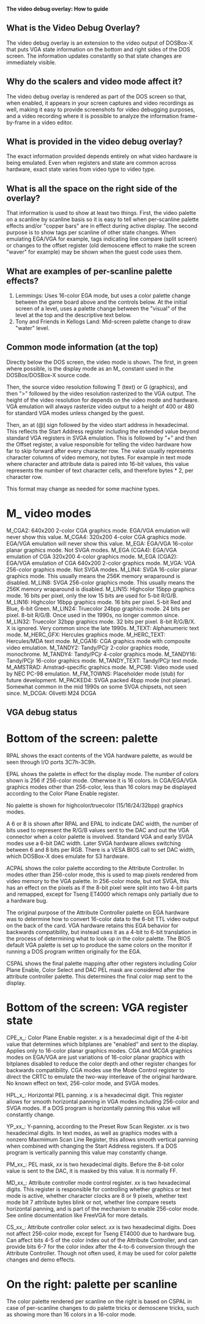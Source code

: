 
**The video debug overlay: How to guide**

## What is the Video Debug Overlay?
The video debug overlay is an extension to the video output of DOSBox-X that puts VGA state information on the bottom and right sides of the DOS screen. The information updates constantly so that state changes are immediately visible.

## Why do the scalers and video mode affect it?
The video debug overlay is rendered as part of the DOS screen so that, when enabled, it appears in your screen captures and video recordings as well, making it easy to provide screenshots for video debugging purposes, and a video recording where it is possible to analyze the information frame-by-frame in a video editor.

## What is provided in the video debug overlay?
The exact information provided depends entirely on what video hardware is being emulated. Even when registers and state are common across hardware, exact state varies from video type to video type.

## What is all the space on the right side of the overlay?
That information is used to show at least two things. First, the video palette on a scanline by scanline basis so it is easy to tell when per-scanline palette effects and/or "copper bars" are in effect during active display. The second purpose is to show tags per scanline of other state changes. When emulating EGA/VGA for example, tags indicating line compare (split screen) or changes to the offset register (old demoscene effect to make the screen "waver" for example) may be shown when the guest code uses them.

## What are examples of per-scanline palette effects?
1. Lemmings: Uses 16-color EGA mode, but uses a color palette change between the game board above and the controls below. At the initial screen of a level, uses a palette change between the "visual" of the level at the top and the descriptive text below.
2. Tony and Friends in Kellogs Land: Mid-screen palette change to draw "water" level.

## Common mode information (at the top)
Directly below the DOS screen, the video mode is shown. The first, in green where possible, is the display mode as an M_ constant used in the DOSBox/DOSBox-X source code.

Then, the source video resolution following T (text) or G (graphics), and then ">" followed by the video resolution rasterized to the VGA output. The height of the video resolution for depends on the video mode and hardware. VGA emulation will always rasterize video output to a height of 400 or 480 for standard VGA modes unless changed by the guest.

Then, an at (@) sign followed by the video start address in hexadecimal. This reflects the Start Address register including the extended value beyond standard VGA registers in SVGA emulation. This is followed by "+" and then the Offset register, a value responsible for telling the video hardware how far to skip forward after every character row. The value usually represents character columns of video memory, not bytes. For example in text mode where character and attribute data is paired into 16-bit values, this value represents the number of text character cells, and therefore bytes * 2, per character row.

This format may change as needed for some machine types.

# M_ video modes
M_CGA2: 640x200 2-color CGA graphics mode. EGA/VGA emulation will never show this value.
M_CGA4: 320x200 4-color CGA graphics mode. EGA/VGA emulation will never show this value.
M_EGA: EGA/VGA 16-color planar graphics mode. Not SVGA modes.
M_EGA (CGA4): EGA/VGA emulation of CGA 320x200 4-color graphics mode.
M_EGA (CGA2): EGA/VGA emulation of CGA 640x200 2-color graphics mode.
M_VGA: VGA 256-color graphics mode. Not SVGA modes.
M_LIN4: SVGA 16-color planar graphics mode. This usually means the 256K memory wraparound is disabled.
M_LIN8: SVGA 256-color graphics mode. This usually means the 256K memory wraparound is disabled.
M_LIN15: Highcolor 15bpp graphics mode. 16 bits per pixel, only the low 15 bits are used for 5-bit R/G/B.
M_LIN16: Highcolor 16bpp graphics mode. 16 bits per pixel. 5-bit Red and Blue, 6-bit Green.
M_LIN24: Truecolor 24bpp graphics mode. 24 bits per pixel. 8-bit R/G/B. Once used in the 1990s, no longer common since.
M_LIN32: Truecolor 32bpp graphics mode. 32 bits per pixel. 8-bit R/G/B/X. X is ignored. Very common since the late 1990s.
M_TEXT: Alphanumeric text mode.
M_HERC_GFX: Hercules graphics mode.
M_HERC_TEXT: Hercules/MDA text mode.
M_CGA16: CGA graphics mode with composite video emulation.
M_TANDY2: Tandy/PCjr 2-color graphics mode, monochrome.
M_TANDY4: Tandy/PCjr 4-color graphics mode.
M_TANDY16: Tandy/PCjr 16-color graphics mode.
M_TANDY_TEXT: Tandy/PCjr text mode.
M_AMSTRAD: Amstrad-specific graphics mode.
M_PC98: Video mode used by NEC PC-98 emulation.
M_FM_TOWNS: Placeholder mode (stub) for future development.
M_PACKED4: SVGA packed 4bpp mode (not planar). Somewhat common in the mid 1990s on some SVGA chipsets, not seen since.
M_DCGA: Olivetti M24 DCGA

## VGA debug status
# Bottom of the screen: palette
RPAL shows the exact contents of the VGA hardware palette, as would be seen through I/O ports 3C7h-3C9h.

EPAL shows the palette in effect for the display mode. The number of colors shown is 256 if 256-color mode. Otherwise it is 16 colors. In CGA/EGA/VGA graphics modes other than 256-color, less than 16 colors may be displayed according to the Color Plane Enable register.

No palette is shown for highcolor/truecolor (15/16/24/32bpp) graphics modes.

A 6 or 8 is shown after RPAL and EPAL to indicate DAC width, the number of bits used to represent the R/G/B values sent to the DAC and out the VGA connector when a color palette is involved. Standard VGA and early SVGA modes use a 6-bit DAC width. Later SVGA hardware allows switching between 6 and 8 bits per RGB. There is a VESA BIOS call to set DAC width, which DOSBox-X does emulate for S3 hardware.

ACPAL shows the color palette according to the Attribute Controller. In modes other than 256-color mode, this is used to map pixels rendered from video memory to the VGA palette. In 256-color mode, but not SVGA, this has an effect on the pixels as if the 8-bit pixel were split into two 4-bit parts and remapped, except for Tseng ET4000 which remaps only partially due to a hardware bug.

The original purpose of the Attribute Controller palette on EGA hardware was to determine how to convert 16-color data to the 6-bit TTL video output on the back of the card. VGA hardware retains this EGA behavior for backwards compatibility, but instead uses it as a 4-bit to 6-bit translation in the process of determining what to look up in the color palette. The BIOS default VGA palette is set up to produce the same colors on the monitor if running a DOS program written originally for the EGA.

CSPAL shows the final palette mapping after other registers including Color Plane Enable, Color Select and DAC PEL mask are considered after the attribute controller palette. This determines the final color map sent to the display.

# Bottom of the screen: VGA register state
CPE_x_: Color Plane Enable register. _x_ is a hexadecimal digit of the 4-bit value that determines which bitplanes are "enabled" and sent to the display. Applies only to 16-color planar graphics modes. CGA and MCGA graphics modes on EGA/VGA are just variations of 16-color planar graphics with bitplanes disabled to reduce the color depth and other register changes for backwards compatibility. CGA modes use the Mode Control register to direct the CRTC to emulate the two-way interleave of the original hardware. No known effect on text, 256-color mode, and SVGA modes.

HPL_x_: Horizontal PEL panning. _x_ is a hexadecimal digit. This register allows for smooth horizontal panning in VGA modes including 256-color and SVGA modes. If a DOS program is horizontally panning this value will constantly change.

YP_xx_: Y-panning, according to the Preset Row Scan Register. _xx_ is two hexadecimal digits. In text modes, as well as graphics modes with a nonzero Maxmimum Scan Line Register, this allows smooth vertical panning when combined with changing the Start Address registers. If a DOS program is vertically panning this value may constantly change.

PM_xx_: PEL mask, _xx_ is two hexadecimal digits. Before the 8-bit color value is sent to the DAC, it is masked by this value. It is normally FF.

MD_xx_: Attribute controller mode control register. _xx_ is two hexadecimal digits. This register is responsible for controlling whether graphics or text mode is active, whether character clocks are 8 or 9 pixels, whether text mode bit 7 attribute bytes blink or not, whether line compare resets horizontal panning, and is part of the mechanism to enable 256-color mode. See online documentation like FreeVGA for more details.

CS_xx_: Attribute controller color select. _xx_ is two hexadecimal digits. Does not affect 256-color mode, except for Tseng ET4000 due to hardware bug. Can affect bits 4-5 of the color index out of the Attribute Controller, and can provide bits 6-7 for the color index after the 4-to-6 conversion through the Attribute Controller. Though not often used, it may be used for color palette changes and demo effects.

# On the right: palette per scanline
The color palette rendered per scanline on the right is based on CSPAL in case of per-scanline changes to do palette tricks or demoscene tricks, such as showing more than 16 colors in a 16-color mode.

